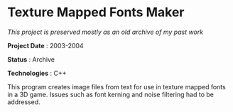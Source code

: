 # Texture Mapped Fonts Maker

*This project is preserved mostly as an old archive of my past work*

**Project Date**
: 2003-2004

**Status**
: Archive

**Technologies**
: C++

This program creates image files from text for use in texture mapped fonts in a 3D game. Issues such as font kerning and noise filtering had to be addressed.
